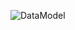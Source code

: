 ![DataModel](http://www.plantuml.com/plantuml/proxy?cache=no&src=https://raw.githubusercontent.com/oleksandrblazhko/ai-212-leventij/Laboratory_Work_7/2-SoftwareDesign/2.7-PlantUML/DataModel.puml)
